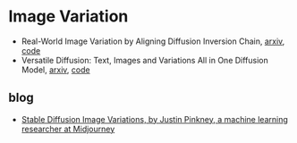 # Image Variation

- Real-World Image Variation by Aligning Diffusion Inversion Chain, [arxiv](https://arxiv.org/abs/2305.18729), [code](https://github.com/julianjuaner/RIVAL/)
- Versatile Diffusion: Text, Images and Variations All in One Diffusion Model, [arxiv](https://arxiv.org/abs/2211.08332), [code](https://github.com/SHI-Labs/Versatile-Diffusion)

## blog

- [Stable Diffusion Image Variations, by Justin Pinkney, a machine learning researcher at Midjourney](https://www.justinpinkney.com/blog/2023/stable-diffusion-image-variations/)